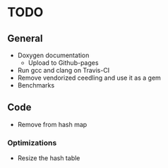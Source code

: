 # TODO

## General

* Doxygen documentation
    * Upload to Github-pages
* Run gcc and clang on Travis-CI
* Remove vendorized ceedling and use it as a gem
* Benchmarks

## Code

* Remove from hash map

### Optimizations

* Resize the hash table
